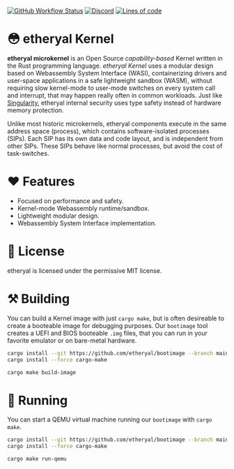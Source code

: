 [![GitHub Workflow Status](https://img.shields.io/github/workflow/status/etheryal/etheryal-kernel/Build)](https://github.com/etheryal/etheryal-kernel/actions)
[![Discord](https://img.shields.io/discord/805182661348818965)](https://discord.gg/dsY99BV2PT)
[![Lines of code](https://tokei.rs/b1/github/etheryal/etheryal-kernel?category=code)](https://github.com/XAMPPRocky/tokei)

# 😳 etheryal Kernel

**etheryal microkernel** is an Open Source *capability-based* Kernel written in the Rust programming language. *etheryal Kernel* uses a modular design based on Webassembly System Interface (WASI), containerizing drivers and user-space applications in a safe lightweight sandbox (WASM), without requiring slow kernel-mode to user-mode switches on every system call and interrupt, that may happen really often in common workloads. Just like [Singularity](https://en.wikipedia.org/wiki/Singularity_(operating_system)), etheryal internal security uses type safety instead of hardware memory protection.

Unlike most historic microkernels, etheryal components execute in the same address space (process), which contains software-isolated processes (SIPs). Each SIP has its own data and code layout, and is independent from other SIPs. These SIPs behave like normal processes, but avoid the cost of task-switches.

# ❤ Features

- Focused on performance and safety.
- Kernel-mode Webassembly runtime/sandbox.
- Lightweight modular design.
- Webassembly System Interface implementation.

# 🦀 License
etheryal is licensed under the permissive MIT license.

# ⚒ Building

You can build a Kernel image with just `cargo make`, but is often desireable to create a booteable image for debugging purposes. Our `bootimage` tool creates a UEFI and BIOS booteable `.img` files, that you can run in your favorite emulator or on bare-metal hardware.

```bash
cargo install --git https://github.com/etheryal/bootimage --branch main
cargo install --force cargo-make

cargo make build-image
```

# 🥳 Running

You can start a QEMU virtual machine running our `bootimage` with `cargo make`.

```bash
cargo install --git https://github.com/etheryal/bootimage --branch main
cargo install --force cargo-make

cargo make run-qemu
```
